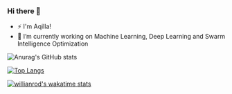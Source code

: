 ### Hi there 👋

- ⚡ I'm Aqilla!
- 🔭 I’m currently working on Machine Learning, Deep Learning and Swarm Intelligence Optimization

![Anurag's GitHub stats](https://github-readme-stats.vercel.app/api?username=aqillakhamis&show_icons=true&theme=gruvbox)

[![Top Langs](https://github-readme-stats.vercel.app/api/top-langs/?username=aqillakhamis&layout=compact)](https://github.com/anuraghazra/github-readme-stats)

[![willianrod's wakatime stats](https://github-readme-stats.vercel.app/api/wakatime?username=aqillakhamis)](https://github.com/anuraghazra/github-readme-stats)





<!--
**aqillakhamis/aqillakhamis** is a ✨ _special_ ✨ repository because its `README.md` (this file) appears on your GitHub profile.

Here are some ideas to get you started:

- 🔭 I’m currently working on ...
- 🌱 I’m currently learning ...
- 👯 I’m looking to collaborate on ...
- 🤔 I’m looking for help with ...
- 💬 Ask me about ...
- 📫 How to reach me: ...
- 😄 Pronouns: ...
- ⚡ Fun fact: ...
-->
